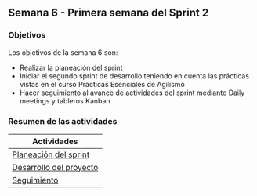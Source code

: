 ## Semana 6 - Primera semana del Sprint 2

### Objetivos

Los objetivos de la semana 6 son:

* Realizar la planeación del sprint
* Iniciar el segundo sprint de desarrollo teniendo en cuenta las prácticas vistas en el curso Prácticas Esenciales de Agilismo
* Hacer seguimiento al avance de actividades del sprint mediante Daily meetings y tableros Kanban
 
### Resumen de las actividades

| Actividades   |
|---------------|
|[Planeación del sprint](https://avargas20.github.io/MISW-Procesos/semanas/semana6/s6_planeacion)  |
|[Desarrollo del proyecto](https://avargas20.github.io/MISW-Procesos/semanas/semana6/s6_desarrollo)|
|[Seguimiento](https://avargas20.github.io/MISW-Procesos/semanas/semana6/s6_seguimiento)|
